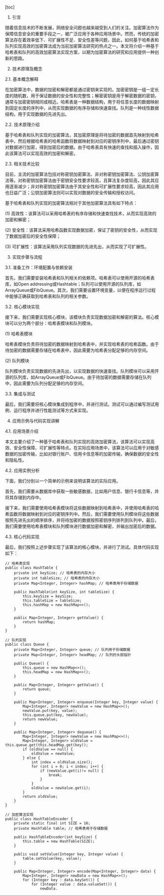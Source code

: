 
[toc]                    
                
                
1. 引言

随着信息技术的不断发展，网络安全问题也越来越受到人们的关注。加密算法作为保障信息安全的重要手段之一，被广泛应用于各种应用场景中。然而，传统的加密算法存在着效率低下、可扩展性不足、安全性差等问题，因此，如何基于哈希表和队列实现高效的加密算法成为当前加密算法研究的热点之一。本文将介绍一种基于哈希表和队列的高效加密算法实现方案，以期为加密算法的研究和应用提供一种创新的思路。

2. 技术原理及概念

2.1. 基本概念解释

在加密算法中，数据的加密和解密都是通过密钥来实现的。加密密钥是一组一定长度的随机数，用于保证数据的安全性和完整性；解密密钥是用于解密数据的密钥，通常与加密密钥相同或相近。哈希表是一种数据结构，用于将任意长度的数据映射到固定长度的序列中，从而实现数据的有序存储和快速查找。队列是一种线性数据结构，用于实现数据的先进先出。

2.2. 技术原理介绍

基于哈希表和队列实现的加密算法，其加密原理是将待加密的数据首先映射到哈希表中，然后根据哈希表的哈希函数将数据映射到对应的密钥序列中，最后通过密钥对数据进行加密，得到加密后的数据。由于哈希表具有快速的查找和插入操作，因此该算法可以实现高效的加密和解密。

2.3. 相关技术比较

目前，主流的加密算法包括对称密钥加密算法、非对称密钥加密算法、公钥加密算法等。对称密钥加密算法由于密钥安全性要求较高，且算法复杂度较高，因此其应用逐渐减少；非对称密钥加密算法由于其安全性和可扩展性要求较高，因此其应用也日益广泛；公钥加密算法则可以实现对数据的安全传输和授权访问。

基于哈希表和队列实现的加密算法相对于其他加密算法具有如下特点：

(1) 高效性：该算法可以采用哈希表的有序存储和快速查找技术，从而实现高效的加密和解密；

(2) 安全性：该算法采用哈希函数实现数据加密，保证了密钥的安全性，从而实现了数据加密后的安全性保障；

(3) 可扩展性：该算法采用队列实现数据的先进先出，从而实现了可扩展性。

3. 实现步骤与流程

3.1. 准备工作：环境配置与依赖安装

首先，我们需要安装哈希表和队列相关的依赖项。哈希表可以使用开源的哈希表库，如Open addressing或Hashtable；队列可以使用开源的队列库，如ArrayQueue或FibQueue。其次，我们需要设置环境变量，以便在程序运行过程中能够正确获取到哈希表和队列的相关参数。

3.2. 核心模块实现

接下来，我们需要实现核心模块，该模块负责实现数据加密和解密的算法。核心模块可以分为两个部分：哈希表模块和队列模块。

(1) 哈希表模块

哈希表模块负责将待加密的数据映射到哈希表中，并实现哈希表的哈希函数。由于待加密的数据需要存储在哈希表中，因此需要为哈希表分配足够的内存空间。

(2) 队列模块

队列模块负责实现数据的先进先出，以实现数据的快速查找。队列模块可以采用开源的队列库，如ArrayQueue或FibQueue。由于待加密的数据需要存储在队列中，因此需要为队列分配足够的内存空间。

3.3. 集成与测试

最后，我们需要将核心模块集成到程序中，并进行测试。测试可以通过编写测试用例、运行程序并进行性能测试等方式来实现。

4. 应用示例与代码实现讲解

4.1. 应用场景介绍

本文主要介绍了一种基于哈希表和队列实现的高效加密算法，该算法可以实现高效、安全性保障、可扩展性等特点。在实际应用场景中，该算法可以应用于对敏感数据的加密传输，比如对银行账户、信用卡信息等的加密传输，确保数据的安全性和隐私性。

4.2. 应用实例分析

下面，我们分别以一个简单的示例来说明该算法的实际应用。

首先，我们需要从数据库中获取一些敏感数据，比如用户信息、银行卡信息等，并将其存储到内存中。

接下来，我们需要使用哈希表模块将这些数据映射到哈希表中，并使用哈希表的哈希函数将数据映射到对应的密钥序列中。然后，我们需要使用队列模块将这些数据按照先进先出的顺序排序，并将待加密的数据按照密钥序列排列到队列中。最后，我们需要使用哈希表模块和队列模块进行数据加密和解密，并输出加密后的数据。

4.3. 核心代码实现

最后，我们按照上述步骤实现了该算法的核心模块，并进行了测试。具体代码实现如下：

```
// 哈希表实现
public class HashTable {
    private int keySize; // 哈希表的内存大小
    private int tableSize; // 哈希表的内存大小
    private Map<Integer, Integer> hashMap; // 哈希表用于存储数据

    public HashTable(int keySize, int tableSize) {
        this.keySize = keySize;
        this.tableSize = tableSize;
        this.hashMap = new HashMap<>();
    }

    public Map<Integer, Integer> getValue() {
        return hashMap;
    }
}

// 队列实现
public class Queue {
    private Map<Integer, Integer> queue; // 队列用于存储数据
    private Map<Integer, Integer> headMap; // 队列的头部指针

    public Queue() {
        this.queue = new HashMap<>();
        this.headMap = new HashMap<>();
    }

    public Map<Integer, Integer> getValue() {
        return queue;
    }

    public Map<Integer, Integer> enqueue(Integer key, Integer value) {
        Map<Integer, Integer> newValue = new HashMap<>();
        newValue.put(key, value);
        this.queue.put(key, newValue);
        return newValue;
    }

    public Map<Integer, Integer> dequeue() {
        Map<Integer, Integer> newValue = new HashMap<>();
        Map<Integer, Integer> oldValue = this.queue.get(this.headMap.get(key));
        if (oldValue == null) {
            oldValue = newValue;
        } else {
            int index = oldValue.size();
            for (int i = 0; i < index; i++) {
                if (newValue.get(i)!= null) {
                    break;
                }
            }
            oldValue = newValue.get(i);
        }
        return oldValue;
    }
}

// 加密算法实现
public class HashTableEncoder {
    private static final int SIZE = 16;
    private HashTable table; // 哈希表用于存储数据

    public HashTableEncoder(int keySize) {
        this.table = new HashTable(SIZE);
    }

    public void setValue(Integer key, Integer value) {
        table.setValue(key, value);
    }

    public Map<Integer, Integer> encode(Map<Integer, Integer> data) {
        Map<Integer, Integer> newData = new HashMap<>();
        for (Integer key : data.keySet()) {
            for (Integer value : data.valueSet()) {
                newData.

